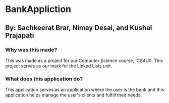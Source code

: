 ﻿# BankAppliction
## By: Sachkeerat Brar, Nimay Desai, and Kushal Prajapati

### Why was this made?
This was made as a project for our Computer Science course, ICS4U0.
This project serves as our mark for the Linked Lists unit.

### What does this application do?
This application serves as an application where the user is the bank and this application helps manage the user's clients and fulfill their needs.
